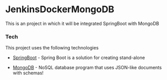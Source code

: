 # JenkinsDockerMongoDB

This is an project in which it will be integrated SpringBoot with MongoDB

### Tech

This project uses the following technologies

* [SpringBoot] - Spring Boot is a solution for creating stand-alone
* [MongoDB] - NoSQL database program that uses JSON-like documents with schemas!

   [MongoDB]: <https://www.mongodb.com>
   [SpringBoot]: <https://spring.io/projects/spring-boot>   
